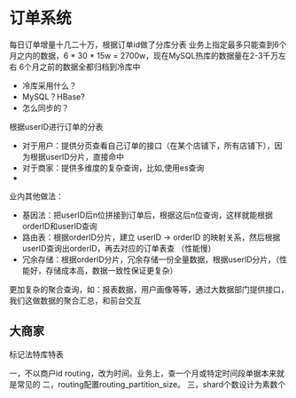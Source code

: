 # 订单系统

每日订单增量十几二十万，根据订单id做了分库分表
业务上指定最多只能查到6个月之内的数据，6 * 30 * 15w = 2700w，现在MySQL热库的数据量在2-3千万左右
6个月之前的数据全都归档到冷库中
- 冷库采用什么？
- MySQL？HBase?
- 怎么同步的？

根据userID进行订单的分表
- 对于用户：提供分页查看自己订单的接口（在某个店铺下，所有店铺下），因为根据userID分片，直接命中
- 对于商家：提供多维度的复杂查询，比如,使用es查询
- 


业内其他做法：
- 基因法：把userID后n位拼接到订单后，根据这后n位查询，这样就能根据orderID和userID查询
- 路由表：根据orderID分片，建立 userID -> orderID 的映射关系，然后根据userID查询出orderID，再去对应的订单表查 （性能慢）
- 冗余存储：根据orderID分片，冗余存储一份全量数据，根据userID分片，（性能好，存储成本高，数据一致性保证更复杂）

更加复杂的聚合查询，如：报表数据，用户画像等等，通过大数据部门提供接口，我们这做数据的聚合汇总，和前台交互



## 大商家

标记法特库特表

一，不以商户id routing，改为时间。业务上，查一个月或特定时间段单据本来就是常见的
二，routing配置routing_partition_size。
三，shard个数设计为素数个